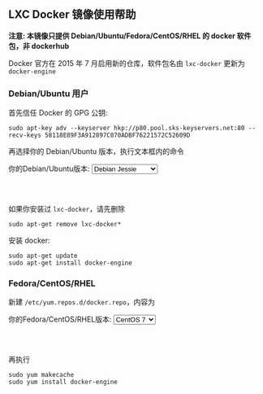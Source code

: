 ## LXC Docker 镜像使用帮助

**注意: 本镜像只提供 Debian/Ubuntu/Fedora/CentOS/RHEL 的 docker 软件包，非 dockerhub**

Docker 官方在 2015 年 7 月启用新的仓库，软件包名由 `lxc-docker` 更新为 `docker-engine`


### Debian/Ubuntu 用户

首先信任 Docker 的 GPG 公钥:
```
sudo apt-key adv --keyserver hkp://p80.pool.sks-keyservers.net:80 --recv-keys 58118E89F3A912897C070ADBF76221572C52609D
```

再选择你的 Debian/Ubuntu 版本，执行文本框内的命令

<form class="form-inline">
<div class="form-group">
	<label>你的Debian/Ubuntu版本: </label>
	<select class="form-control release-select" id="apt-select" data-template="#apt-template" data-target="#apt-content">
	  <option data-release="debian-jessie" selected>Debian Jessie</option>
	  <option data-release="debian-wheezy">Debian Wheezy</option>
	  <option data-release="debian-stretch">Debian Strech</option>
	  <option data-release="ubuntu-precise">Ubuntu 12.04 LTS</option>
	  <option data-release="ubuntu-trusty">Ubuntu 14.04 LTS</option>
	  <option data-release="ubuntu-utopic">Ubuntu 14.10</option>
	  <option data-release="ubuntu-vivid">Ubuntu 15.04</option>
	  <option data-release="ubuntu-wily">Ubuntu 15.10</option>
	</select>
</div>
</form>

<p></p>
<pre>
<code id="apt-content">
</code>
</pre>

如果你安装过 `lxc-docker`，请先删除
```
sudo apt-get remove lxc-docker*
```

安装 docker:
```
sudo apt-get update
sudo apt-get install docker-engine
```

<script id="apt-template" type="x-tmpl-markup">
echo "deb https://mirrors.tuna.tsinghua.edu.cn/docker/apt/repo {{release_name}} main" | sudo tee /etc/apt/sources.list.d/docker.list
</script>

### Fedora/CentOS/RHEL

新建 `/etc/yum.repos.d/docker.repo`，内容为

<form class="form-inline">
<div class="form-group">
	<label>你的Fedora/CentOS/RHEL版本: </label>
	<select class="form-control release-select" id="yum-select" data-template="#yum-template" data-target="#yum-content">
	  <option data-release="centos/7" selected>CentOS 7</option>
	  <option data-release="centos/6">CentOS 6</option>
	  <option data-release="centos/7">RHEL 7</option>
	  <option data-release="centos/6">RHEL 6</option>
	  <option data-release="fedora/22">Fedora 22</option>
	  <option data-release="fedora/21">Fedora 21</option>
	  <option data-release="fedora/20">Fedora 21</option>
	</select>
</div>
</form>

<p></p>
<pre>
<code id="yum-content">
</code>
</pre>


再执行 
```
sudo yum makecache
sudo yum install docker-engine
```

<script id="yum-template" type="x-tmpl-markup">
[dockerrepo]
name=Docker Repository
baseurl=https://mirrors.tuna.tsinghua.edu.cn/docker/yum/repo/main/{{release_name}}
enabled=1
gpgcheck=1
gpgkey=https://mirrors.tuna.tsinghua.edu.cn/docker/yum/gpg
</script>
